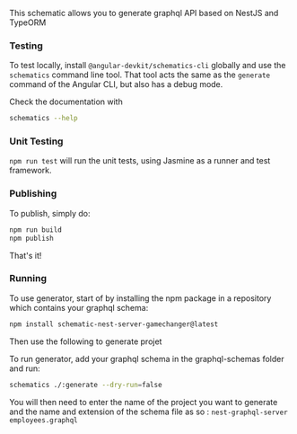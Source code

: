 This schematic allows you to generate graphql API based on NestJS and TypeORM

### Testing

To test locally, install `@angular-devkit/schematics-cli` globally and use the `schematics` command line tool. That tool acts the same as the `generate` command of the Angular CLI, but also has a debug mode.

Check the documentation with

```bash
schematics --help
```

### Unit Testing

`npm run test` will run the unit tests, using Jasmine as a runner and test framework.

### Publishing

To publish, simply do:

```bash
npm run build
npm publish
```

That's it!

### Running

To use generator, start of by installing the npm package in a repository which contains your graphql schema:

```bash
npm install schematic-nest-server-gamechanger@latest
````

Then use the following to generate projet

To run generator, add your graphql schema in the graphql-schemas folder and run:

```bash
schematics ./:generate --dry-run=false
```

You will then need to enter the name of the project you want to generate and the name and extension of the schema file as so :
`nest-graphql-server`
`employees.graphql`